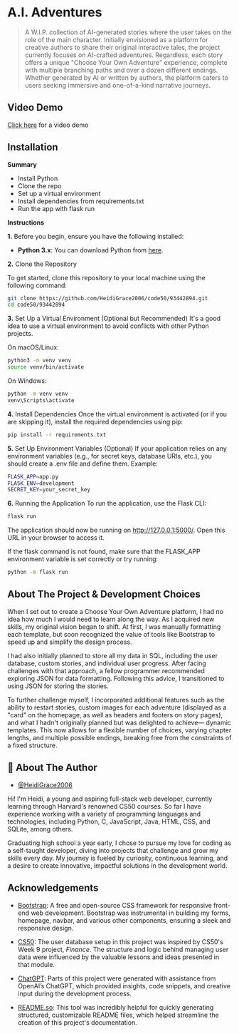 
# A.I. Adventures

> A W.I.P. collection of AI-generated stories where the user takes on the role of the main character. Initially envisioned as a platform for creative authors to share their original interactive tales, the project currently focuses on AI-crafted adventures. Regardless, each story offers a unique "Choose Your Own Adventure" experience, complete with multiple branching paths and over a dozen different endings. Whether generated by AI or written by authors, the platform caters to users seeking immersive and one-of-a-kind narrative journeys.

## Video Demo

[Click here](https://youtu.be/IQRgzHX8z_E) for a video demo


## Installation


**Summary**
* Install Python
* Clone the repo
* Set up a virtual environment
* Install dependencies from requirements.txt
* Run the app with flask run

**Instructions**

**1.** Before you begin, ensure you have the following installed:

- **Python 3.x**: You can download Python from [here](https://www.python.org/downloads/).

**2.** Clone the Repository

To get started, clone this repository to your local machine using the following command:

```bash
git clone https://github.com/HeidiGrace2006/code50/93442894.git
cd code50/93442894
```

**3.** Set Up a Virtual Environment (Optional but Recommended)
It's a good idea to use a virtual environment to avoid conflicts with other Python projects.

On macOS/Linux:

```bash
python3 -m venv venv
source venv/bin/activate
```
On Windows:

```bash
python -m venv venv
venv\Scripts\activate
```
**4.** Install Dependencies
Once the virtual environment is activated (or if you are skipping it), install the required dependencies using pip:

```bash
pip install -r requirements.txt
```
**5.** Set Up Environment Variables (Optional)
If your application relies on any environment variables (e.g., for secret keys, database URIs, etc.), you should create a .env file and define them. Example:

```bash
FLASK_APP=app.py
FLASK_ENV=development
SECRET_KEY=your_secret_key
```

**6.** Running the Application
To run the application, use the Flask CLI:

```bash
flask run
```
The application should now be running on http://127.0.0.1:5000/. Open this URL in your browser to access it.

If the flask command is not found, make sure that the FLASK_APP environment variable is set correctly or try running:

```bash
python -m flask run
```
## About The Project & Development Choices

When I set out to create a Choose Your Own Adventure platform, I had no idea how much I would need to learn along the way. As I acquired new skills, my original vision began to shift. At first, I was manually formatting each template, but soon recognized the value of tools like Bootstrap to speed up and simplify the design process.

I had also initially planned to store all my data in SQL, including the user database, custom stories, and individual user progress. After facing challenges with that approach, a fellow programmer recommended exploring JSON for data formatting. Following this advice, I transitioned to using JSON for storing the stories.

To further challenge myself, I incorporated additional features such as the ability to restart stories, custom images for each adventure (displayed as a "card" on the homepage, as well as headers and footers on story pages), and what I hadn't originally planned but was delighted to achieve— dynamic templates. This now allows for a flexible number of choices, varying chapter lengths, and multiple possible endings, breaking free from the constraints of a fixed structure.
## 🚀 About The Author

- [@HeidiGrace2006](https://github.com/HeidiGrace2006)

Hi! I'm Heidi, a young and aspiring full-stack web developer, currently learning through Harvard's renowned CS50 courses. So far I have experience working with a variety of programming languages and technologies, including Python, C, JavaScript, Java, HTML, CSS, and SQLite, among others.

Graduating high school a year early, I chose to pursue my love for coding as a self-taught developer, diving into projects that challenge and grow my skills every day. My journey is fueled by curiosity, continuous learning, and a desire to create innovative, impactful solutions in the development world.


## Acknowledgements

- [Bootstrap](https://getbootstrap.com/): A free and open-source CSS framework for responsive front-end web development. Bootstrap was instrumental in building my forms, homepage, navbar, and various other components, ensuring a sleek and responsive design.

- [CS50](https://cs50.harvard.edu/): The user database setup in this project was inspired by CS50's Week 9 project, *Finance*. The structure and logic behind managing user data were influenced by the valuable lessons and ideas presented in that module.

- [ChatGPT](https://www.openai.com/): Parts of this project were generated with assistance from OpenAI’s ChatGPT, which provided insights, code snippets, and creative input during the development process.

- [README.so](https://readme.so/): This tool was incredibly helpful for quickly generating structured, customizable README files, which helped streamline the creation of this project's documentation.
